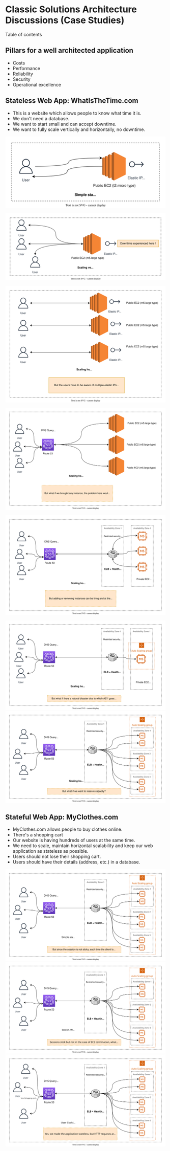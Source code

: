 # Classic Solutions Architecture Discussions (Case Studies)

Table of contents

## Pillars for a well architected application

- Costs
- Performance
- Reliability
- Security
- Operational excellence

## Stateless Web App: WhatIsTheTime.com

- This is a website which allows people to know what time it is.
- We don't need a database.
- We want to start small and can accept downtime.
- We want to fully scale vertically and horizontally, no downtime.

![](https://github.com/aditya109/journey-aws-cloud-architect/raw/main/08-classic-solutions-architecture-discussions/assets/simple-solution-whattimeisitdotcom.svg)

![](https://github.com/aditya109/journey-aws-cloud-architect/raw/main/08-classic-solutions-architecture-discussions/assets/scaling-vertically-whattimeisitdotcom.svg)

![](https://github.com/aditya109/journey-aws-cloud-architect/raw/main/08-classic-solutions-architecture-discussions/assets/scaling-horizontally-whattimeisitdotcom.svg)

![](https://github.com/aditya109/journey-aws-cloud-architect/raw/main/08-classic-solutions-architecture-discussions/assets/scaling-horizontally-2-whattimeisitdotcom.svg)

![](https://github.com/aditya109/journey-aws-cloud-architect/raw/main/08-classic-solutions-architecture-discussions/assets/scaling-horizontally-3-whattimeisitdotcom.svg)

![](https://github.com/aditya109/journey-aws-cloud-architect/raw/main/08-classic-solutions-architecture-discussions/assets/scaling-horizontally-asg-whattimeisitdotcom.svg)
![](https://github.com/aditya109/journey-aws-cloud-architect/raw/main/08-classic-solutions-architecture-discussions/assets/scaling-horizontally-disaster-resilience-whattimeisitdotcom.svg)

## Stateful Web App: MyClothes.com

- MyClothes.com allows people to buy clothes online.
- There's a shopping cart
- Our website is having hundreds of users at the same time.
- We need to scale, maintain horizontal scalability and keep our web application as stateless as possible.
- Users should not lose their shopping cart.
- Users should have their details (address, etc.) in a database.

![](https://github.com/aditya109/journey-aws-cloud-architect/raw/main/08-classic-solutions-architecture-discussions/assets/simple-solution-myclothesdotcom.svg)
![](https://github.com/aditya109/journey-aws-cloud-architect/raw/main/08-classic-solutions-architecture-discussions/assets/session-affinity-myclothesdotcom.svg)
![](https://github.com/aditya109/journey-aws-cloud-architect/raw/main/08-classic-solutions-architecture-discussions/assets/user-cookies-plain-myclothesdotcom.svg)
